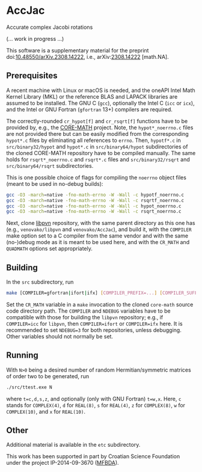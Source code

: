 # AccJac
Accurate complex Jacobi rotations

(... work in progress ...)

This software is a supplementary material for the preprint
doi:[10.48550/arXiv.2308.14222](https://doi.org/10.48550/arXiv.2308.14222 "Accurate complex Jacobi rotations"),
i.e., arXiv:[2308.14222](https://arxiv.org/abs/2308.14222 "Accurate complex Jacobi rotations") \[math.NA\].

## Prerequisites

A recent machine with Linux or macOS is needed, and the oneAPI Intel Math Kernel Library (MKL) or the reference BLAS and LAPACK libraries are assumed to be installed.
The GNU C (`gcc`), optionally the Intel C (`icc` or `icx`), and the Intel or GNU Fortran (`gfortran` 13+) compilers are required.

The correctly-rounded `cr_hypot[f]` and `cr_rsqrt[f]` functions have to be provided by, e.g., the [CORE-MATH](https://core-math.gitlabpages.inria.fr) project.
Note, the `hypot*_noerrno.c` files are not provided there but can be easily modified from the corresponding `hypot*.c` files by eliminating all references to `errno`.
Then, `hypotf*.c` in `src/binary32/hypot` and `hypot*.c` in `src/binary64/hypot` subdirectories of the cloned CORE-MATH repository have to be compiled manually.
The same holds for `rsqrt*_noerrno.c` and `rsqrt*.c` files and `src/binary32/rsqrt` and `src/binary64/rsqrt` subdirectories.

This is one possible choice of flags for compiling the `noerrno` object files (meant to be used in no-debug builds):
```bash
gcc -O3 -march=native -fno-math-errno -W -Wall -c hypotf_noerrno.c
gcc -O3 -march=native -fno-math-errno -W -Wall -c rsqrtf_noerrno.c
gcc -O3 -march=native -fno-math-errno -W -Wall -c hypot_noerrno.c
gcc -O3 -march=native -fno-math-errno -W -Wall -c rsqrt_noerrno.c
```

Next, clone [libpvn](https://github.com/venovako/libpvn) repository, with the same parent directory as this one has (e.g., `venovako/libpvn` and `venovako/AccJac`), and build it, with the `COMPILER` make option set to a C compiler from the same vendor and with the same (no-)debug mode as it is meant to be used here, and with the `CR_MATH` and `QUADMATH` options set appropriately.

## Building

In the `src` subdirectory, run
```bash
make [COMPILER=gfortran|ifort|ifx] [COMPILER_PREFIX=...] [COMPILER_SUFFIX=...] [ABI=lp64|ilp64] [NDEBUG=optimization_level] [CR_MATH=dir] [all|help|clean]
```

Set the `CR_MATH` variable in a `make` invocation to the cloned `core-math` source code directory path.
The `COMPILER` and `NDEBUG` variables have to be compatible with those for building the `libpvn` repository; e.g., if `COMPILER=icc` for `libpvn`, then `COMPILER=ifort` or `COMPILER=ifx` here.
It is recommended to set `NDEBUG=3` for both repositories, unless debugging.
Other variables should not normally be set.

## Running

With `N>0` being a desired number of random Hermitian/symmetric matrices of order two to be generated, run
```bash
./src/ttest.exe N
```
where `t=c,d,s,z`, and optionally (only with GNU Fortran) `t=w,x`.
Here, `c` stands for `COMPLEX(4)`, `d` for `REAL(8)`, `s` for `REAL(4)`, `z` for `COMPLEX(8)`, `w` for `COMPLEX(10)`, and `x` for `REAL(10)`.

## Other

Additional material is available in the `etc` subdirectory.

This work has been supported in part by Croatian Science Foundation under the project IP-2014-09-3670 ([MFBDA](https://web.math.pmf.unizg.hr/mfbda/)).
